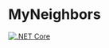 # MyNeighbors
 
[![.NET Core](https://github.com/snitgaard/MyNeighbors/actions/workflows/dotnet.yml/badge.svg)](https://github.com/snitgaard/MyNeighbors/actions/workflows/dotnet.yml)
